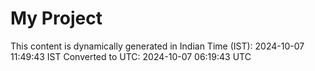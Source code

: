 # My Project

This content is dynamically generated in Indian Time (IST): 2024-10-07 11:49:43 IST
Converted to UTC: 2024-10-07 06:19:43 UTC
